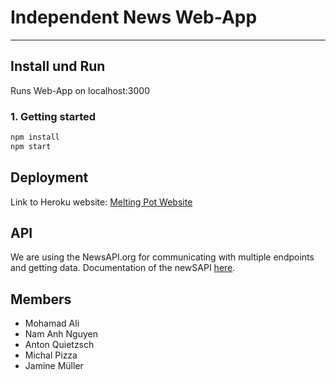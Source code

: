 # **Independent News Web-App**
----

## **Install und Run**

Runs Web-App on localhost:3000

### 1. Getting started
```sh
npm install
npm start
```

## **Deployment**

Link to Heroku website: [Melting Pot Website](http://melting-pot-news.herokuapp.com)

## **API**

We are using the NewsAPI.org for communicating with multiple endpoints and getting data.
Documentation of the newSAPI [here](https://newsapi.org/).

## **Members**

- Mohamad Ali
- Nam Anh Nguyen
- Anton Quietzsch
- Michal Pizza
- Jamine Müller

